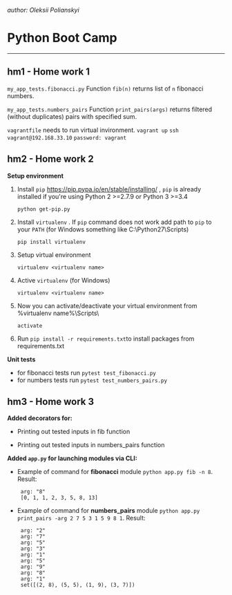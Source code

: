 *author: Oleksii Polianskyi*

# Python Boot Camp
_____________________________________

##  **hm1 - Home work 1**

`my_app_tests.fibonacci.py` Function `fib(n)` returns list of `n` fibonacci numbers.

`my_app_tests.numbers_pairs` Function `print_pairs(args)` returns filtered (without duplicates) pairs with specified sum.

`vagrantfile` needs to run virtual invironment.
    `vagrant up`
    `ssh vagrant@192.168.33.10`
    `password: vagrant`
 
 ##  **hm2 - Home work 2**
  **Setup environment**
 1. Install `pip` https://pip.pypa.io/en/stable/installing/ , `pip` is already installed if you're using Python 2 >=2.7.9 or Python 3 >=3.4
     ```
    python get-pip.py
    ```

2. Install `virtualenv` . If `pip` command does not work add path to `pip` to your `PATH` (for Windows something like C:\Python27\Scripts) 
     ```
    pip install virtualenv
    ```
    
 3. Setup virtual environment
      ```
    virtualenv <virtualenv name>
    ```
    
 4. Active `virtualenv` (for Windows)
     ```
    virtualenv <virtualenv name>
    ```
 5. Now you can activate/deactivate your virtual environment from %virtualenv name%\Scripts\
    ```
    activate
    ```
 6. Run `pip install -r requirements.txt`to install packages from requirements.txt
 
 **Unit tests**
 
* for fibonacci tests run `pytest test_fibonacci.py`
* for numbers tests run `pytest test_numbers_pairs.py`

 ##  **hm3 - Home work 3**
 
 **Added decorators for:**

- Printing out tested inputs in fib function

- Printing out tested inputs in numbers_pairs function

**Added `app.py` for launching  modules via CLI:**

- Example of command for **fibonacci** module `python app.py fib -n 8`.
Result:
  ```
   arg: "8"
   [0, 1, 1, 2, 3, 5, 8, 13]
    ```

- Example of command for **numbers_pairs** module `python app.py print_pairs -arg 2 7 5 3 1 5 9 8 1`.
Result:
  ```
   arg: "2"
   arg: "7"
   arg: "5"
   arg: "3"
   arg: "1"
   arg: "5"
   arg: "9"
   arg: "8"
   arg: "1"
   set([(2, 8), (5, 5), (1, 9), (3, 7)])

    ```

 
 